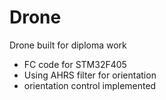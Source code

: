 # Drone
Drone built for diploma work
- FC code for STM32F405
- Using AHRS filter for orientation
- orientation control implemented

